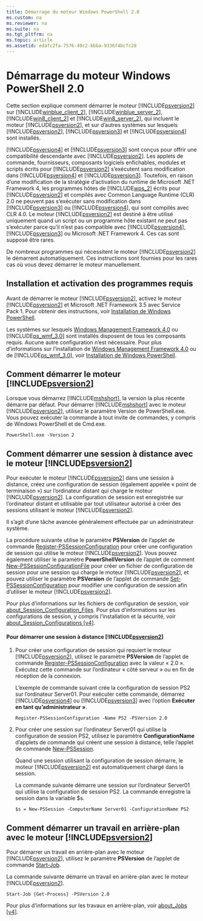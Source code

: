 ```yaml
---
title: Démarrage du moteur Windows PowerShell 2.0
ms.custom: na
ms.reviewer: na
ms.suite: na
ms.tgt_pltfrm: na
ms.topic: article
ms.assetid: edafc2fa-7576-49c2-bbba-9336f4bcfc28
---
```

# Démarrage du moteur Windows PowerShell 2.0
Cette section explique comment démarrer le moteur [!INCLUDE[psversion2](../Token/psversion2_md.md)] sur [!INCLUDE[winblue_client_2](../Token/winblue_client_2_md.md)], [!INCLUDE[winblue_server_2](../Token/winblue_server_2_md.md)], [!INCLUDE[win8_client_2](../Token/win8_client_2_md.md)] et [!INCLUDE[win8_server_2](../Token/win8_server_2_md.md)], qui incluent le moteur [!INCLUDE[psversion2](../Token/psversion2_md.md)], et sur d’autres systèmes sur lesquels [!INCLUDE[psversion2](../Token/psversion2_md.md)], [!INCLUDE[psversion3](../Token/psversion3_md.md)] et [!INCLUDE[psversion4](../Token/psversion4_md.md)] sont installés.

[!INCLUDE[psversion4](../Token/psversion4_md.md)] et [!INCLUDE[psversion3](../Token/psversion3_md.md)] sont conçus pour offrir une compatibilité descendante avec [!INCLUDE[psversion2](../Token/psversion2_md.md)]. Les applets de commande, fournisseurs, composants logiciels enfichables, modules et scripts écrits pour [!INCLUDE[psversion2](../Token/psversion2_md.md)] s’exécutent sans modification dans [!INCLUDE[psversion4](../Token/psversion4_md.md)] et [!INCLUDE[psversion3](../Token/psversion3_md.md)]. Toutefois, en raison d’une modification de la stratégie d’activation du runtime de Microsoft .NET Framework 4, les programmes hôtes de [!INCLUDE[wps_2](../Token/wps_2_md.md)] écrits pour [!INCLUDE[psversion2](../Token/psversion2_md.md)] et compilés avec Common Language Runtime (CLR) 2.0 ne peuvent pas s’exécuter sans modification dans [!INCLUDE[psversion3](../Token/psversion3_md.md)] ou [!INCLUDE[psversion4](../Token/psversion4_md.md)], qui sont compilés avec CLR 4.0. Le moteur [!INCLUDE[psversion2](../Token/psversion2_md.md)] est destiné à être utilisé uniquement quand un script ou un programme hôte existant ne peut pas s’exécuter parce qu’il n’est pas compatible avec [!INCLUDE[psversion4](../Token/psversion4_md.md)], [!INCLUDE[psversion3](../Token/psversion3_md.md)] ou Microsoft .NET Framework 4. Ces cas sont supposé être rares.

De nombreux programmes qui nécessitent le moteur [!INCLUDE[psversion2](../Token/psversion2_md.md)] le démarrent automatiquement. Ces instructions sont fournies pour les rares cas où vous devez démarrer le moteur manuellement.

## Installation et activation des programmes requis
Avant de démarrer le moteur [!INCLUDE[psversion2](../Token/psversion2_md.md)], activez le moteur [!INCLUDE[psversion2](../Token/psversion2_md.md)] et Microsoft .NET Framework 3.5 avec Service Pack 1. Pour obtenir des instructions, voir [Installation de Windows PowerShell](../Topic/Installing-Windows-PowerShell.md).

Les systèmes sur lesquels [Windows Management Framework 4.0](http://go.microsoft.com/fwlink/?LinkID=293881) ou [!INCLUDE[ps_wmf_3.0](../Token/ps_wmf_3.0_md.md)] sont installés disposent de tous les composants requis. Aucune autre configuration n’est nécessaire. Pour plus d’informations sur l’installation de [Windows Management Framework 4.0](http://go.microsoft.com/fwlink/?LinkID=293881) ou de [!INCLUDE[ps_wmf_3.0](../Token/ps_wmf_3.0_md.md)], voir [Installation de Windows PowerShell](../Topic/Installing-Windows-PowerShell.md).

## Comment démarrer le moteur [!INCLUDE[psversion2](../Token/psversion2_md.md)]
Lorsque vous démarrez [!INCLUDE[mshshort](../Token/mshshort_md.md)], la version la plus récente démarre par défaut. Pour démarrer [!INCLUDE[mshshort](../Token/mshshort_md.md)] avec le moteur [!INCLUDE[psversion2](../Token/psversion2_md.md)], utilisez le paramètre Version de PowerShell.exe. Vous pouvez exécuter la commande à tout invite de commandes, y compris de Windows PowerShell et de Cmd.exe.

```
PowerShell.exe -Version 2
```

## Comment démarrer une session à distance avec le moteur [!INCLUDE[psversion2](../Token/psversion2_md.md)]
Pour exécuter le moteur [!INCLUDE[psversion2](../Token/psversion2_md.md)] dans une session à distance, créez une configuration de session (également appelée « point de terminaison ») sur l’ordinateur distant qui charge le moteur [!INCLUDE[psversion2](../Token/psversion2_md.md)]. La configuration de session est enregistrée sur l’ordinateur distant et utilisable par tout utilisateur autorisé à créer des sessions utilisant le moteur [!INCLUDE[psversion2](../Token/psversion2_md.md)].

Il s’agit d’une tâche avancée généralement effectuée par un administrateur système.

La procédure suivante utilise le paramètre **PSVersion** de l’applet de commande [Register-PSSessionConfiguration](https://technet.microsoft.com/en-us/library/e9152ae2-bd6d-4056-9bc7-dc1893aa29ea) pour créer une configuration de session qui utilise le moteur [!INCLUDE[psversion2](../Token/psversion2_md.md)]. Vous pouvez également utiliser le paramètre **PowerShellVersion** de l’applet de comment [New-PSSessionConfigurationFile](https://technet.microsoft.com/en-us/library/5f3e3633-6e90-479c-aea9-ba45a1954866) pour créer un fichier de configuration de session pour une session qui charge le moteur [!INCLUDE[psversion2](../Token/psversion2_md.md)], et pouvez utiliser le paramètre **PSVersion** de l’applet de commande [Set-PSSessionConfiguration](https://technet.microsoft.com/en-us/library/b21fbad3-1759-4260-b206-dcb8431cd6ea) pour modifier une configuration de session afin d’utiliser le moteur [!INCLUDE[psversion2](../Token/psversion2_md.md)].

Pour plus d’informations sur les fichiers de configuration de session, voir [about_Session_Configuration_Files](https://technet.microsoft.com/en-us/library/c7217447-1ebf-477b-a8ef-4dbe9a1473b8). Pour plus d’informations sur les configurations de session, y compris l’installation et la sécurité, voir [about_Session_Configurations [v4]](https://technet.microsoft.com/en-us/library/a2fbe12a-350c-4d04-be50-24102824e3ab).

#### Pour démarrer une session à distance [!INCLUDE[psversion2](../Token/psversion2_md.md)]

1.  Pour créer une configuration de session qui requiert le moteur [!INCLUDE[psversion2](../Token/psversion2_md.md)], utilisez le paramètre **PSVersion** de l’applet de commande [Register-PSSessionConfiguration](https://technet.microsoft.com/en-us/library/e9152ae2-bd6d-4056-9bc7-dc1893aa29ea) avec la valeur « 2.0 ». Exécutez cette commande sur l’ordinateur « côté serveur » ou en fin de réception de la connexion.

    L’exemple de commande suivant crée la configuration de session PS2 sur l’ordinateur Server01. Pour exécuter cette commande, démarrez [!INCLUDE[psversion4](../Token/psversion4_md.md)] ou [!INCLUDE[psversion3](../Token/psversion3_md.md)] avec l’option **Exécuter en tant qu’administrateur »**.

    ```
    Register-PSSessionConfiguration -Name PS2 -PSVersion 2.0
    ```

2.  Pour créer une session sur l’ordinateur Server01 qui utilise la configuration de session PS2, utilisez le paramètre **ConfigurationName** d’applets de commande qui créent une session à distance, telle l’applet de commande [New-PSSession](https://technet.microsoft.com/en-us/library/76f6628c-054c-4eda-ba7a-a6f28daaa26f).

    Quand une session utilisant la configuration de session démarre, le moteur [!INCLUDE[psversion2](../Token/psversion2_md.md)] est automatiquement chargé dans la session.

    La commande suivante démarre une session sur l’ordinateur Server01 qui utilise la configuration de session PS2. La commande enregistre la session dans la variable $s.

    ```
    $s = New-PSSession -ComputerName Server01 -ConfigurationName PS2
    ```

## Comment démarrer un travail en arrière-plan avec le moteur [!INCLUDE[psversion2](../Token/psversion2_md.md)]
Pour démarrer un travail en arrière-plan avec le moteur [!INCLUDE[psversion2](../Token/psversion2_md.md)], utilisez le paramètre **PSVersion** de l’applet de commande [Start-Job](https://technet.microsoft.com/en-us/library/2bc04935-0deb-4ec0-b856-d7290cca6442).

La commande suivante démarre un travail en arrière-plan avec le moteur [!INCLUDE[psversion2](../Token/psversion2_md.md)].

```
Start-Job {Get-Process} -PSVersion 2.0
```

Pour plus d’informations sur les travaux en arrière-plan, voir [about_Jobs [v4]](https://technet.microsoft.com/en-us/library/7362512a-8a4e-4575-b2ea-a740e5c4f002).



<!--HONumber=Apr16_HO2-->


